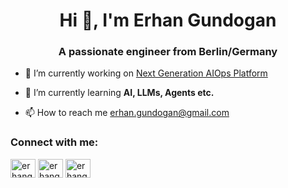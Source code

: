 <h1 align="center">Hi 👋, I'm Erhan Gundogan</h1>
<h3 align="center">A passionate engineer from Berlin/Germany</h3>

- 🔭 I’m currently working on [Next Generation AIOps Platform](https://opsgen.cc)

- 🌱 I’m currently learning **AI, LLMs, Agents etc.**

- 📫 How to reach me erhan.gundogan@gmail.com

<h3 align="left">Connect with me:</h3>
<p align="left">
<a href="https://twitter.com/erhangundogan" target="blank"><img align="center" src="https://raw.githubusercontent.com/rahuldkjain/github-profile-readme-generator/master/src/images/icons/Social/twitter.svg" alt="erhangundogan" height="30" width="40" /></a>
<a href="https://linkedin.com/in/erhangundogan" target="blank"><img align="center" src="https://raw.githubusercontent.com/rahuldkjain/github-profile-readme-generator/master/src/images/icons/Social/linked-in-alt.svg" alt="erhangundogan" height="30" width="40" /></a>
<a href="https://instagram.com/erhangundogan" target="blank"><img align="center" src="https://raw.githubusercontent.com/rahuldkjain/github-profile-readme-generator/master/src/images/icons/Social/instagram.svg" alt="erhangundogan" height="30" width="40" /></a>
</p>
